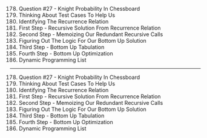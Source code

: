 178. Question #27 - Knight Probability In Chessboard
179. Thinking About Test Cases To Help Us
180. Identifying The Recurrence Relation
181. First Step - Recursive Solution From Recurrence Relation
182. Second Step - Memoizing Our Redundant Recursive Calls
183. Figuring Out The Logic For Our Bottom Up Solution
184. Third Step - Bottom Up Tabulation
185. Fourth Step - Bottom Up Optimization
186. Dynamic Programming List

---

178. Question #27 - Knight Probability In Chessboard
179. Thinking About Test Cases To Help Us
180. Identifying The Recurrence Relation
181. First Step - Recursive Solution From Recurrence Relation
182. Second Step - Memoizing Our Redundant Recursive Calls
183. Figuring Out The Logic For Our Bottom Up Solution
184. Third Step - Bottom Up Tabulation
185. Fourth Step - Bottom Up Optimization
186. Dynamic Programming List

